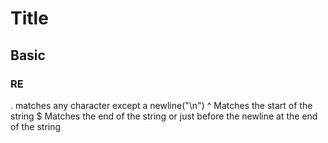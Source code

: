 # Title
## Basic
### RE
.  matches any character except a newline("\n")
^  Matches the start of the string
$  Matches the end of the string or just before the newline at the end of the string